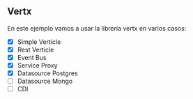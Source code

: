 ## Vertx

En este ejemplo vamos a usar la libreria vertx en varios casos:

- [x] Simple Verticle
- [x] Rest Verticle
- [x] Event Bus
- [x] Service Proxy
- [x] Datasource Postgres
- [ ] Datasource Mongo
- [ ] CDI